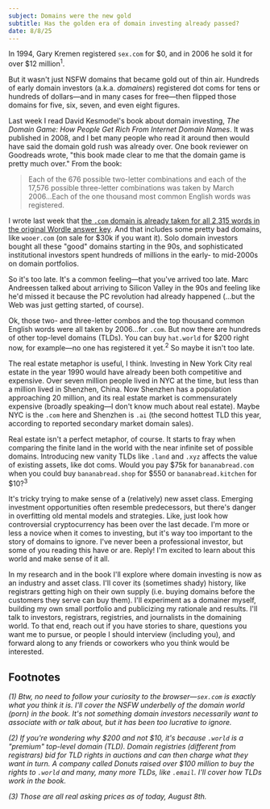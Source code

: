 ```yaml
---
subject: Domains were the new gold
subtitle: Has the golden era of domain investing already passed?
date: 8/8/25
---
```


In 1994, Gary Kremen registered `sex.com` for $0, and in 2006 he sold it for over $12 million<sup>1</sup>.

But it wasn't just NSFW domains that became gold out of thin air. Hundreds of early domain investors (a.k.a. _domainers_) registered dot coms for tens or hundreds of dollars—and in many cases for free—then flipped those domains for five, six, seven, and even eight figures.

Last week I read David Kesmodel's book about domain investing, _The Domain Game: How People Get Rich From Internet Domain Names_. It was published in 2008, and I bet many people who read it around then would have said the domain gold rush was already over. One book reviewer on Goodreads wrote, "this book made clear to me that the domain game is pretty much over." From the book:

> Each of the 676 possible two-letter combinations and each of the 17,576 possible three-letter combinations was taken by March 2006...Each of the one thousand most common English words was registered.

I wrote last week that [the `.com` domain is already taken for all 2,315 words in the original Wordle answer key](https://dotcom.press/archive/wordle). And that includes some pretty bad domains, like `wooer.com` (on sale for $30k if you want it). Solo domain investors bought all these "good" domains starting in the 90s, and sophisticated institutional investors spent hundreds of millions in the early- to mid-2000s on domain portfolios.

So it's too late. It's a common feeling—that you've arrived too late. Marc Andreessen talked about arriving to Silicon Valley in the 90s and feeling like he'd missed it because the PC revolution had already happened (...but the Web was just getting started, of course).

Ok, those two- and three-letter combos and the top thousand common English words were all taken by 2006...for `.com`. But now there are hundreds of other top-level domains (TLDs). You can buy `hat.world` for $200 right now, for example—no one has registered it yet.<sup>2</sup> So maybe it isn't too late.

The real estate metaphor is useful, I think. Investing in New York City real estate in the year 1990 would have already been both competitive and expensive. Over seven million people lived in NYC at the time, but less than a million lived in Shenzhen, China. Now Shenzhen has a population approaching 20 million, and its real estate market is commensurately expensive (broadly speaking—I don't know much about real estate). Maybe NYC is the `.com` here and Shenzhen is `.ai` (the second hottest TLD this year, according to reported secondary market domain sales).

Real estate isn't a perfect metaphor, of course. It starts to fray when comparing the finite land in the world with the near infinite set of possible domains. Introducing new vanity TLDs like `.land` and `.xyz` affects the value of existing assets, like dot coms. Would you pay $75k for `bananabread.com` when you could buy `bananabread.shop` for $550 or `bananabread.kitchen` for $10?<sup>3</sup>

It's tricky trying to make sense of a (relatively) new asset class. Emerging investment opportunities often resemble predecessors, but there's danger in overfitting old mental models and strategies. Like, just look how controversial cryptocurrency has been over the last decade. I'm more or less a novice when it comes to investing, but it's way too important to the story of domains to ignore. I've never been a professional investor, but some of you reading this have or are. Reply! I'm excited to learn about this world and make sense of it all.

In my research and in the book I'll explore where domain investing is now as an industry and asset class. I'll cover its (sometimes shady) history, like registrars getting high on their own supply (i.e. buying domains before the customers they serve can buy them). I'll experiment as a domainer myself, building my own small portfolio and publicizing my rationale and results. I'll talk to investors, registrars, registries, and journalists in the domaining world. To that end, reach out if you have stories to share, questions you want me to pursue, or people I should interview (including you), and forward along to any friends or coworkers who you think would be interested.

## Footnotes

_(1) Btw, no need to follow your curiosity to the browser—`sex.com` is exactly what you think it is. I'll cover the NSFW underbelly of the domain world (porn) in the book. It's not something domain investors necessarily want to associate with or talk about, but it has been too lucrative to ignore._

_(2) If you're wondering why $200 and not $10, it's because `.world` is a "premium" top-level domain (TLD). Domain registries (different from registrars) bid for TLD rights in auctions and can then charge what they want in turn. A company called Donuts raised over $100 million to buy the rights to `.world` and many, many more TLDs, like `.email`. I'll cover how TLDs work in the book._

_(3) Those are all real asking prices as of today, August 8th._
